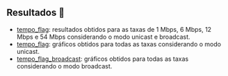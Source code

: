 ## Resultados 🧐

- [tempo_flag](https://github.com/wesnasimone/EA006_TCC_ESP-NOW/tree/main/Dados/Tempo/Metodo_1/tempo_flag.txt): resultados obtidos para as taxas de 1 Mbps, 6 Mbps, 12 Mbps e 54 Mbps considerando o modo unicast e broadcast.
- [tempo_flag](https://github.com/wesnasimone/EA006_TCC_ESP-NOW/tree/main/Dados/Tempo/Metodo_1/tempo_flag.png): gráficos obtidos para todas as taxas considerando o modo unicast.
- [tempo_flag_broadcast](https://github.com/wesnasimone/EA006_TCC_ESP-NOW/tree/main/Dados/Tempo/Metodo_1/tempo_flag_broadcast.png): gráficos obtidos para todas as taxas considerando o modo broadcast.
